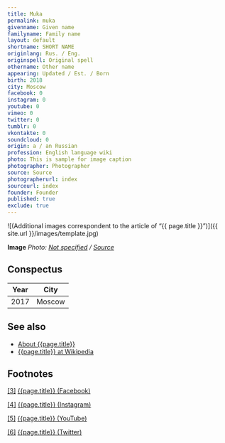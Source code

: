 ```yaml
---
title: Muka
permalink: muka
givenname: Given name
familyname: Family name
layout: default
shortname: SHORT NAME
originlang: Rus. / Eng.
originspell: Original spell
othername: Other name
appearing: Updated / Est. / Born
birth: 2018
city: Moscow
facebook: 0
instagram: 0
youtube: 0
vimeo: 0
twitter: 0
tumblr: 0
vkontakte: 0
soundcloud: 0
origin: a / an Russian
profession: English language wiki
photo: This is sample for image caption
photographer: Photographer
source: Source
photographerurl: index
sourceurl: index
founder: Founder
published: true
exclude: true
---
```



![(Additional images correspondent to the article of “{{ page.title }}”)]({{ site.url }}/images/template.jpg)

**Image**
*Photo: [Not specified](index) / [Source](index)*

## Сonspectus

|Year|City|
|-|-|
|2017|Moscow|

## See also

+ [About {{page.title}}](index)
+ [{{page.title}} at Wikipedia](index)

## Footnotes

[[3]](#a3) <span id="f3"></span> [{{page.title}} (Facebook)](index)

[[4]](#a4) <span id="f4"></span> [{{page.title}} (Instagram)](index)

[[5]](#a5) <span id="f5"></span> [{{page.title}} (YouTube)](index)

[[6]](#a6) <span id="f6"></span> [{{page.title}} (Twitter)](index)
